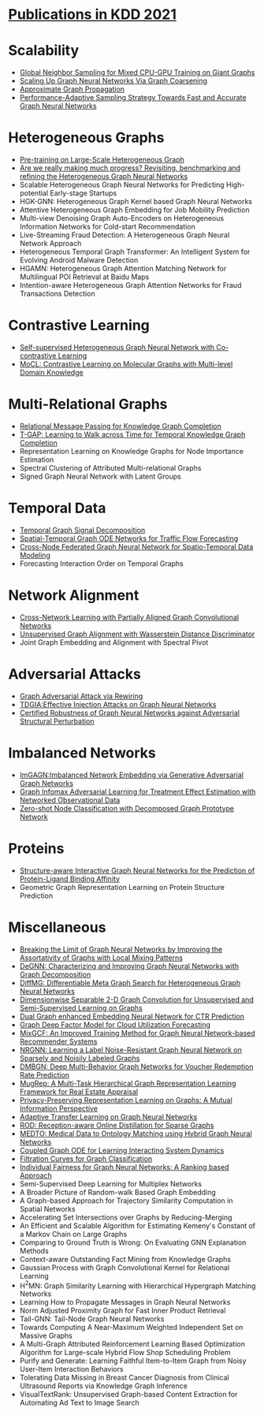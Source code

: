 # [Publications in KDD 2021](https://kdd.org/kdd2021/accepted-papers/index)



# Scalability
- [Global Neighbor Sampling for Mixed CPU-GPU Training on Giant Graphs](https://github.com/naganandy/graph-based-deep-learning-literature/blob/master/conference-publications/folders/publications_kdd21/gns_kdd21/README.md)
- [Scaling Up Graph Neural Networks Via Graph Coarsening](https://github.com/naganandy/graph-based-deep-learning-literature/blob/master/conference-publications/folders/publications_kdd21/coarsegcn_kdd21/README.md)
- [Approximate Graph Propagation](https://github.com/naganandy/graph-based-deep-learning-literature/blob/master/conference-publications/folders/publications_kdd21/agp_kdd21/README.md)
- [Performance-Adaptive Sampling Strategy Towards Fast and Accurate Graph Neural Networks](https://github.com/naganandy/graph-based-deep-learning-literature/blob/master/conference-publications/folders/publications_kdd21/pass_kdd21/README.md)



# Heterogeneous Graphs
- [Pre-training on Large-Scale Heterogeneous Graph](https://github.com/naganandy/graph-based-deep-learning-literature/blob/master/conference-publications/folders/publications_kdd21/pthgnn_kdd21/README.md)
- [Are we really making much progress? Revisiting, benchmarking and refining the Heterogeneous Graph Neural Networks](https://github.com/naganandy/graph-based-deep-learning-literature/blob/master/conference-publications/folders/publications_kdd21/simplehgn_kdd21/README.md)
- Scalable Heterogeneous Graph Neural Networks for Predicting High-potential Early-stage Startups
- HGK-GNN: Heterogeneous Graph Kernel based Graph Neural Networks
- Attentive Heterogeneous Graph Embedding for Job Mobility Prediction
- Multi-view Denoising Graph Auto-Encoders on Heterogeneous Information Networks for Cold-start Recommendation
- Live-Streaming Fraud Detection: A Heterogeneous Graph Neural Network Approach
- Heterogeneous Temporal Graph Transformer: An Intelligent System for Evolving Android Malware Detection
- HGAMN: Heterogeneous Graph Attention Matching Network for Multilingual POI Retrieval at Baidu Maps
- Intention-aware Heterogeneous Graph Attention Networks for Fraud Transactions Detection



# Contrastive Learning
- [Self-supervised Heterogeneous Graph Neural Network with Co-contrastive Learning](https://github.com/naganandy/graph-based-deep-learning-literature/blob/master/conference-publications/folders/publications_kdd21/heco_kdd21/README.md)
- [MoCL: Contrastive Learning on Molecular Graphs with Multi-level Domain Knowledge](https://github.com/naganandy/graph-based-deep-learning-literature/blob/master/conference-publications/folders/publications_kdd21/mocl_kdd21/README.md)



# Multi-Relational Graphs
- [Relational Message Passing for Knowledge Graph Completion](https://github.com/naganandy/graph-based-deep-learning-literature/blob/master/conference-publications/folders/publications_kdd21/pathcon_kdd21/README.md)
- [T-GAP: Learning to Walk across Time for Temporal Knowledge Graph Completion](https://github.com/naganandy/graph-based-deep-learning-literature/blob/master/conference-publications/folders/publications_kdd21/tgap_kdd21/README.md)
- Representation Learning on Knowledge Graphs for Node Importance Estimation
- Spectral Clustering of Attributed Multi-relational Graphs
- Signed Graph Neural Network with Latent Groups



# Temporal Data
- [Temporal Graph Signal Decomposition](https://github.com/naganandy/graph-based-deep-learning-literature/blob/master/conference-publications/folders/publications_kdd21/tgsd_kdd21/README.md)
- [Spatial-Temporal Graph ODE Networks for Traffic Flow Forecasting](https://github.com/naganandy/graph-based-deep-learning-literature/blob/master/conference-publications/folders/publications_kdd21/stgode_kdd21/README.md)
- [Cross-Node Federated Graph Neural Network for Spatio-Temporal Data Modeling](https://github.com/naganandy/graph-based-deep-learning-literature/blob/master/conference-publications/folders/publications_kdd21/cnfgnn_kdd21/README.md)
- Forecasting Interaction Order on Temporal Graphs



# Network Alignment
- [Cross-Network Learning with Partially Aligned Graph Convolutional Networks](https://github.com/naganandy/graph-based-deep-learning-literature/blob/master/conference-publications/folders/publications_kdd21/crossgcn_kdd21/README.md)
- [Unsupervised Graph Alignment with Wasserstein Distance Discriminator](https://github.com/naganandy/graph-based-deep-learning-literature/blob/master/conference-publications/folders/publications_kdd21/walign_kdd21/README.md)
- Joint Graph Embedding and Alignment with Spectral Pivot



# Adversarial Attacks
- [Graph Adversarial Attack via Rewiring](https://github.com/naganandy/graph-based-deep-learning-literature/blob/master/conference-publications/folders/publications_kdd21/rewire_kdd21/README.md)
- [TDGIA:Effective Injection Attacks on Graph Neural Networks](https://github.com/naganandy/graph-based-deep-learning-literature/blob/master/conference-publications/folders/publications_kdd21/tdgia_kdd21/README.md)
- [Certified Robustness of Graph Neural Networks against Adversarial Structural Perturbation](https://github.com/naganandy/graph-based-deep-learning-literature/blob/master/conference-publications/folders/publications_kdd21/gnnasp_kdd21/README.md)



# Imbalanced Networks
- [ImGAGN:Imbalanced Network Embedding via Generative Adversarial Graph Networks](https://github.com/naganandy/graph-based-deep-learning-literature/blob/master/conference-publications/folders/publications_kdd21/imgagn_kdd21/README.md)
- [Graph Infomax Adversarial Learning for Treatment Effect Estimation with Networked Observational Data](https://github.com/naganandy/graph-based-deep-learning-literature/blob/master/conference-publications/folders/publications_kdd21/gial_kdd21/README.md)
- [Zero-shot Node Classification with Decomposed Graph Prototype Network](https://github.com/naganandy/graph-based-deep-learning-literature/blob/master/conference-publications/folders/publications_kdd21/dgpn_kdd21/README.md)



# Proteins
- [Structure-aware Interactive Graph Neural Networks for the Prediction of Protein-Ligand Binding Affinity](https://github.com/naganandy/graph-based-deep-learning-literature/blob/master/conference-publications/folders/publications_kdd21/pgal_kdd21/README.md)
- Geometric Graph Representation Learning on Protein Structure Prediction



# Miscellaneous
- [Breaking the Limit of Graph Neural Networks by Improving the Assortativity of Graphs with Local Mixing Patterns](https://github.com/naganandy/graph-based-deep-learning-literature/blob/master/conference-publications/folders/publications_kdd21/wrgnn_kdd21/README.md)
- [DeGNN: Characterizing and Improving Graph Neural Networks with Graph Decomposition](https://github.com/naganandy/graph-based-deep-learning-literature/blob/master/conference-publications/folders/publications_kdd21/degnn_kdd21/README.md)
- [DiffMG: Differentiable Meta Graph Search for Heterogeneous Graph Neural Networks](https://github.com/naganandy/graph-based-deep-learning-literature/blob/master/conference-publications/folders/publications_kdd21/diffmg_kdd21/README.md)
- [Dimensionwise Separable 2-D Graph Convolution for Unsupervised and Semi-Supervised Learning on Graphs](https://github.com/naganandy/graph-based-deep-learning-literature/blob/master/conference-publications/folders/publications_kdd21/dsgc_kdd21/README.md)
- [Dual Graph enhanced Embedding Neural Network for CTR Prediction](https://github.com/naganandy/graph-based-deep-learning-literature/blob/master/conference-publications/folders/publications_kdd21/dgenn_kdd21/README.md)
- [Graph Deep Factor Model for Cloud Utilization Forecasting](https://github.com/naganandy/graph-based-deep-learning-literature/blob/master/conference-publications/folders/publications_kdd21/graphdf_kdd21/README.md)
- [MixGCF: An Improved Training Method for Graph Neural Network-based Recommender Systems](https://github.com/naganandy/graph-based-deep-learning-literature/blob/master/conference-publications/folders/publications_kdd21/mixgcf_kdd21/README.md)
- [NRGNN: Learning a Label Noise-Resistant Graph Neural Network on Sparsely and Noisily Labeled Graphs](https://github.com/naganandy/graph-based-deep-learning-literature/blob/master/conference-publications/folders/publications_kdd21/nrgnn_kdd21/README.md)
- [DMBGN: Deep Multi-Behavior Graph Networks for Voucher Redemption Rate Prediction](https://github.com/naganandy/graph-based-deep-learning-literature/blob/master/conference-publications/folders/publications_kdd21/dmbgn_kdd21/README.md)
- [MugRep: A Multi-Task Hierarchical Graph Representation Learning Framework for Real Estate Appraisal](https://github.com/naganandy/graph-based-deep-learning-literature/blob/master/conference-publications/folders/publications_kdd21/mugrep_kdd21/README.md)
- [Privacy-Preserving Representation Learning on Graphs: A Mutual Information Perspective](https://github.com/naganandy/graph-based-deep-learning-literature/blob/master/conference-publications/folders/publications_kdd21/ppgrl_kdd21/README.md)
- [Adaptive Transfer Learning on Graph Neural Networks](https://github.com/naganandy/graph-based-deep-learning-literature/blob/master/conference-publications/folders/publications_kdd21/auxts_kdd21/README.md)
- [ROD: Reception-aware Online Distillation for Sparse Graphs](https://github.com/naganandy/graph-based-deep-learning-literature/blob/master/conference-publications/folders/publications_kdd21/rod_kdd21/README.md)
- [MEDTO: Medical Data to Ontology Matching using Hybrid Graph Neural Networks](https://github.com/naganandy/graph-based-deep-learning-literature/blob/master/conference-publications/folders/publications_kdd21/medto_kdd21/README.md)
- [Coupled Graph ODE for Learning Interacting System Dynamics](https://github.com/naganandy/graph-based-deep-learning-literature/blob/master/conference-publications/folders/publications_kdd21/cgode_kdd21/README.md)
- [Filtration Curves for Graph Classification](https://github.com/naganandy/graph-based-deep-learning-literature/blob/master/conference-publications/folders/publications_kdd21/fcv_kdd21/README.md)
- [Individual Fairness for Graph Neural Networks: A Ranking based Approach](https://github.com/naganandy/graph-based-deep-learning-literature/blob/master/conference-publications/folders/publications_kdd21/redress_kdd21/README.md)
- Semi-Supervised Deep Learning for Multiplex Networks
- A Broader Picture of Random-walk Based Graph Embedding
- A Graph-based Approach for Trajectory Similarity Computation in Spatial Networks
- Accelerating Set Intersections over Graphs by Reducing-Merging
- An Efficient and Scalable Algorithm for Estimating Kemeny's Constant of a Markov Chain on Large Graphs
- Comparing to Ground Truth is Wrong: On Evaluating GNN Explanation Methods
- Context-aware Outstanding Fact Mining from Knowledge Graphs
- Gaussian Process with Graph Convolutional Kernel for Relational Learning
- H$^2$MN: Graph Similarity Learning with Hierarchical Hypergraph Matching Networks
- Learning How to Propagate Messages in Graph Neural Networks
- Norm Adjusted Proximity Graph for Fast Inner Product Retrieval
- Tail-GNN: Tail-Node Graph Neural Networks
- Towards Computing A Near-Maximum Weighted Independent Set on Massive Graphs
- A Multi-Graph Attributed Reinforcement Learning Based Optimization Algorithm for Large-scale Hybrid Flow Shop Scheduling Problem
- Purify and Generate: Learning Faithful Item-to-Item Graph from Noisy User-Item Interaction Behaviors
- Tolerating Data Missing in Breast Cancer Diagnosis from Clinical Ultrasound Reports via Knowledge Graph Inference
- VisualTextRank: Unsupervised Graph-based Content Extraction for Automating Ad Text to Image Search